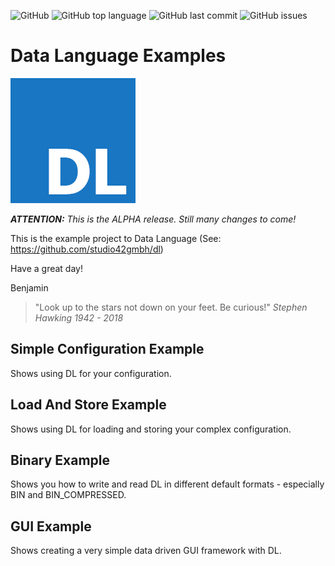 ![GitHub](https://img.shields.io/github/license/studio42gmbh/dle)
![GitHub top language](https://img.shields.io/github/languages/top/studio42gmbh/dle)
![GitHub last commit](https://img.shields.io/github/last-commit/studio42gmbh/dle)
![GitHub issues](https://img.shields.io/github/issues/studio42gmbh/dle)

# Data Language Examples

![DL Logo](https://github.com/studio42gmbh/dl/blob/master/resources/images/logo/dl-logo-200.png)

***ATTENTION:** This is the ALPHA release. Still many changes to come!*

This is the example project to Data Language (See: https://github.com/studio42gmbh/dl)

Have a great day!

Benjamin

> "Look up to the stars not down on your feet. Be curious!" _Stephen Hawking 1942 - 2018_


## Simple Configuration Example

Shows using DL for your configuration.


## Load And Store Example

Shows using DL for loading and storing your complex configuration.


## Binary Example

Shows you how to write and read DL in different default formats - especially BIN and BIN_COMPRESSED.


## GUI Example

Shows creating a very simple data driven GUI framework with DL.

